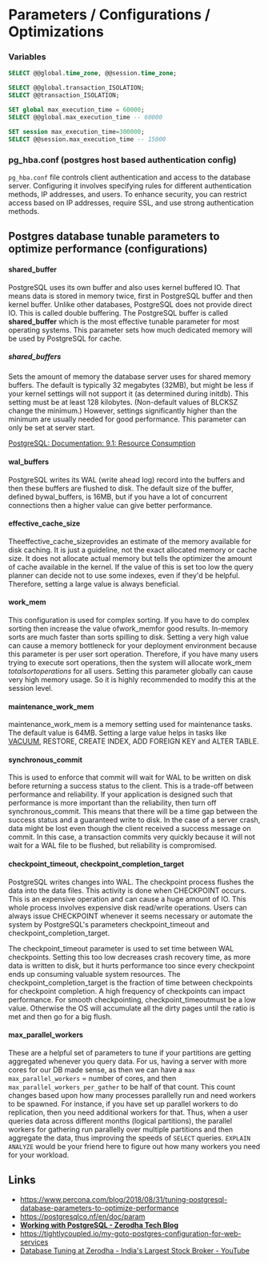 # Parameters / Configurations / Optimizations

### Variables

```sql
SELECT @@global.time_zone, @@session.time_zone;

SELECT @@global.transaction_ISOLATION;
SELECT @@transaction_ISOLATION;

SET global max_execution_time = 60000;
SELECT @@global.max_execution_time -- 60000

SET session max_execution_time=300000;
SELECT @@session.max_execution_time -- 15000
```

### pg_hba.conf (postgres host based authentication config)

`pg_hba.conf` file controls client authentication and access to the database server. Configuring it involves specifying rules for different authentication methods, IP addresses, and users. To enhance security, you can restrict access based on IP addresses, require SSL, and use strong authentication methods.

## Postgres database tunable parameters to optimize performance (configurations)

#### shared_buffer

PostgreSQL uses its own buffer and also uses kernel buffered IO. That means data is stored in memory twice, first in PostgreSQL buffer and then kernel buffer. Unlike other databases, PostgreSQL does not provide direct IO. This is called double buffering. The PostgreSQL buffer is called **shared_buffer** which is the most effective tunable parameter for most operating systems. This parameter sets how much dedicated memory will be used by PostgreSQL for cache.

##### shared_buffers

Sets the amount of memory the database server uses for shared memory buffers. The default is typically 32 megabytes (32MB), but might be less if your kernel settings will not support it (as determined during initdb). This setting must be at least 128 kilobytes. (Non-default values of BLCKSZ change the minimum.) However, settings significantly higher than the minimum are usually needed for good performance. This parameter can only be set at server start.

[PostgreSQL: Documentation: 9.1: Resource Consumption](https://www.postgresql.org/docs/9.1/runtime-config-resource.html)

#### wal_buffers

PostgreSQL writes its WAL (write ahead log) record into the buffers and then these buffers are flushed to disk. The default size of the buffer, defined bywal_buffers, is 16MB, but if you have a lot of concurrent connections then a higher value can give better performance.

#### effective_cache_size

Theeffective_cache_sizeprovides an estimate of the memory available for disk caching. It is just a guideline, not the exact allocated memory or cache size. It does not allocate actual memory but tells the optimizer the amount of cache available in the kernel. If the value of this is set too low the query planner can decide not to use some indexes, even if they'd be helpful. Therefore, setting a large value is always beneficial.

#### work_mem

This configuration is used for complex sorting. If you have to do complex sorting then increase the value ofwork_memfor good results. In-memory sorts are much faster than sorts spilling to disk. Setting a very high value can cause a memory bottleneck for your deployment environment because this parameter is per user sort operation. Therefore, if you have many users trying to execute sort operations, then the system will allocate work_mem *totalsortoperations* for all users. Setting this parameter globally can cause very high memory usage. So it is highly recommended to modify this at the session level.

#### maintenance_work_mem

maintenance_work_mem is a memory setting used for maintenance tasks. The default value is 64MB. Setting a large value helps in tasks like [VACUUM](https://www.percona.com/blog/2018/08/06/basic-understanding-bloat-vacuum-postgresql-mvcc/), RESTORE, CREATE INDEX, ADD FOREIGN KEY and ALTER TABLE.

#### synchronous_commit

This is used to enforce that commit will wait for WAL to be written on disk before returning a success status to the client. This is a trade-off between performance and reliability. If your application is designed such that performance is more important than the reliability, then turn off synchronous_commit. This means that there will be a time gap between the success status and a guaranteed write to disk. In the case of a server crash, data might be lost even though the client received a success message on commit. In this case, a transaction commits very quickly because it will not wait for a WAL file to be flushed, but reliability is compromised.

#### checkpoint_timeout, checkpoint_completion_target

PostgreSQL writes changes into WAL. The checkpoint process flushes the data into the data files. This activity is done when CHECKPOINT occurs. This is an expensive operation and can cause a huge amount of IO. This whole process involves expensive disk read/write operations. Users can always issue CHECKPOINT whenever it seems necessary or automate the system by PostgreSQL's parameters checkpoint_timeout and checkpoint_completion_target.

The checkpoint_timeout parameter is used to set time between WAL checkpoints. Setting this too low decreases crash recovery time, as more data is written to disk, but it hurts performance too since every checkpoint ends up consuming valuable system resources. The checkpoint_completion_target is the fraction of time between checkpoints for checkpoint completion. A high frequency of checkpoints can impact performance. For smooth checkpointing, checkpoint_timeoutmust be a low value. Otherwise the OS will accumulate all the dirty pages until the ratio is met and then go for a big flush.

#### max_parallel_workers

These are a helpful set of parameters to tune if your partitions are getting aggregated whenever you query data. For us, having a server with more cores for our DB made sense, as then we can have a `max max_parallel_workers` = number of cores, and then `max_parallel_workers_per_gather` to be half of that count. This count changes based upon how many processes parallelly run and need workers to be spawned. For instance, if you have set up parallel workers to do replication, then you need additional workers for that. Thus, when a user queries data across different months (logical partitions), the parallel workers for gathering run parallelly over multiple partitions and then aggregate the data, thus improving the speeds of `SELECT` queries. `EXPLAIN ANALYZE` would be your friend here to figure out how many workers you need for your workload.

## Links

- https://www.percona.com/blog/2018/08/31/tuning-postgresql-database-parameters-to-optimize-performance
- https://postgresqlco.nf/en/doc/param
- **[Working with PostgreSQL - Zerodha Tech Blog](https://zerodha.tech/blog/working-with-postgresql/)**
- https://tightlycoupled.io/my-goto-postgres-configuration-for-web-services
- [Database Tuning at Zerodha - India's Largest Stock Broker - YouTube](https://www.youtube.com/watch?v=XB2lF_Z9cbs&ab_channel=Perfology)
